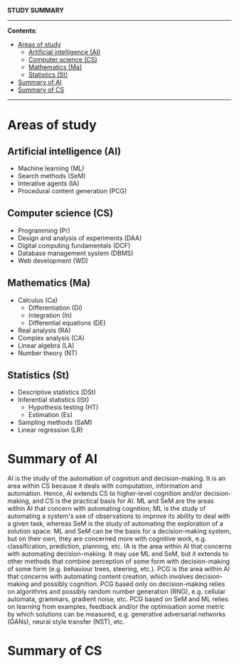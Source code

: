 **STUDY SUMMARY**

---

**Contents**:

- [Areas of study](#areas-of-study)
  - [Artificial intelligence (AI)](#artificial-intelligence-ai)
  - [Computer science (CS)](#computer-science-cs)
  - [Mathematics (Ma)](#mathematics-ma)
  - [Statistics (St)](#statistics-st)
- [Summary of AI](#summary-of-ai)
- [Summary of CS](#summary-of-cs)

---

# Areas of study
## Artificial intelligence (AI)

- Machine learning (ML)
- Search methods (SeM)
- Interative agents (IA)
- Procedural content generation (PCG)

## Computer science (CS)

- Programming (Pr)
- Design and analysis of experiments (DAA)
- Digital computing fundamentals (DCF)
- Database management system (DBMS)
- Web development (WD)

## Mathematics (Ma)

- Calculus (Ca)
    - Differentiation (Di)
    - Integration (In)
    - Differential equations (DE)
- Real analysis (RA)
- Complex analysis (CA)
- Linear algebra (LA)
- Number theory (NT)

## Statistics (St)

- Descriptive statistics (DSt)
- Inferential statistics (ISt)
    - Hypothesis testing (HT)
    - Estimation (Es)
- Sampling methods (SaM)
- Linear regression (LR)

# Summary of AI
AI is the study of the automation of cognition and decision-making. It is an area within CS because it deals with computation, information and automation. Hence, AI extends CS to higher-level cognition and/or decision-making, and CS is the practical basis for AI. ML and SeM are the areas within AI that concern with automating cognition; ML is the study of automating a system's use of observations to improve its ability to deal with a given task, whereas SeM is the study of automating the exploration of a solution space. ML and SeM can be the basis for a decision-making system, but on their own, they are concerned more with cognitive work, e.g. classification, prediction, planning, etc. IA is the area within AI that concerns with automating decision-making. It may use ML and SeM, but it extends to other methods that combine perception of some form with decision-making of some form (e.g. behaviour trees, steering, etc.). PCG is the area within AI that concerns with automating content creation, which involves decision-making and possibly cognition. PCG based only on decision-making relies on algorithms and possibly random number generation (RNG), e.g. cellular automata, grammars, gradient noise, etc. PCG based on SeM and ML relies on learning from examples, feedback and/or the optimisation some metric by which solutions can be measured, e.g. generative adversarial networks (GANs), neural style transfer (NST), etc.

# Summary of CS

